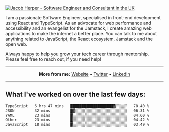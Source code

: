 [![Jacob Herper - Software Engineer and Consultant in the UK](https://res.cloudinary.com/jacobherper/image/upload/v1641506277/gh-image.png)](https://jacobherper.com/)

I am a passionate Software Engineer, specialised in front-end development using React and TypeScript. As an advocate for web performance and accessibility and an evangelist for the Jamstack, I create amazing web applications to make the internet a better place. You can talk to me about anything related to JavaScript, the React ecosystem, Jamstack and the open web.

Always happy to help you grow your tech career through mentorship. Please feel free to reach out, if you need help!

---

<p align="center">
  <strong>More from me:</strong> 
  <a href="https://jacobherper.com/">Website</a> •
  <a href="https://twitter.com/intent/follow?screen_name=jakeherp&tw_p=followbutton">Twitter</a> •
  <a href="https://www.linkedin.com/in/jacobherper/">LinkedIn</a>
</p>

---

## What I've worked on over the last few days:

<!--START_SECTION:waka-->

```txt
TypeScript   6 hrs 47 mins   ███████████████████▓░░░░░   78.40 %
JSON         32 mins         █▓░░░░░░░░░░░░░░░░░░░░░░░   06.31 %
YAML         23 mins         █░░░░░░░░░░░░░░░░░░░░░░░░   04.60 %
Other        23 mins         █░░░░░░░░░░░░░░░░░░░░░░░░   04.42 %
JavaScript   18 mins         █░░░░░░░░░░░░░░░░░░░░░░░░   03.49 %
```

<!--END_SECTION:waka-->
